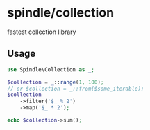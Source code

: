 spindle/collection
===================

fastest collection library

## Usage

```php
use Spindle\Collection as _;

$collection = _::range(1, 100);
// or $collection = _::from($some_iterable); 
$collection
    ->filter('$_ % 2')
    ->map('$_ * 2');

echo $collection->sum();
```
